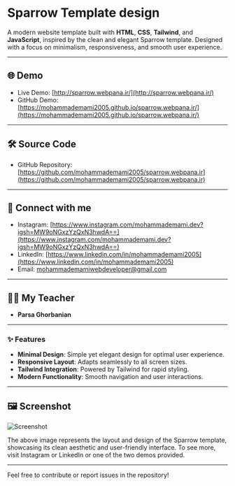 # Sparrow Template design

A modern website template built with **HTML**, **CSS**, **Tailwind**, and **JavaScript**, inspired by the clean and elegant Sparrow template. Designed with a focus on minimalism, responsiveness, and smooth user experience.

---

## 🌐 Demo

- Live Demo: [http://sparrow.webpana.ir/](http://sparrow.webpana.ir/)
- GitHub Demo: [https://mohammademami2005.github.io/sparrow.webpana.ir/](https://mohammademami2005.github.io/sparrow.webpana.ir/)

---

## 🛠️ Source Code

- GitHub Repository: [https://github.com/mohammademami2005/sparrow.webpana.ir](https://github.com/mohammademami2005/sparrow.webpana.ir)

---

## 📱 Connect with me

- Instagram: [https://www.instagram.com/mohammademami.dev?igsh=MW9oNGxzYzQxN3hwdA==](https://www.instagram.com/mohammademami.dev?igsh=MW9oNGxzYzQxN3hwdA==)
- LinkedIn: [https://www.linkedin.com/in/mohammademami2005](https://www.linkedin.com/in/mohammademami2005)
- Email: [mohammademamiwebdeveloper@gmail.com](mailto:mohammademamiwebdeveloper@gmail.com)

---


## 👨‍🏫 My Teacher

- **Parsa Ghorbanian**




---
### ✨ Features

- **Minimal Design**: Simple yet elegant design for optimal user experience.
- **Responsive Layout**: Adapts seamlessly to all screen sizes.
- **Tailwind Integration**: Powered by Tailwind for rapid styling.
- **Modern Functionality**: Smooth navigation and user interactions.

---

## 🖼️ Screenshot

![Screenshot](https://github.com/user-attachments/assets/830be75e-d405-4446-9cc8-096fcc982493)

The above image represents the layout and design of the Sparrow template, showcasing its clean aesthetic and user-friendly interface.
To see more, visit Instagram or LinkedIn or one of the two demos provided.

---



Feel free to contribute or report issues in the repository!

